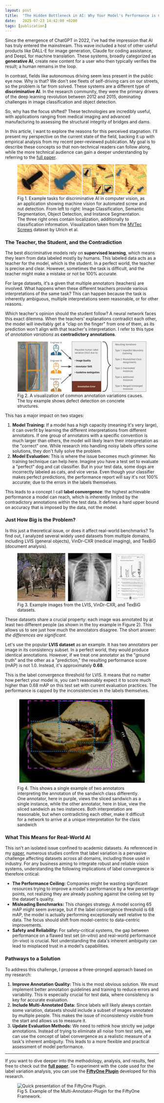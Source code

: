 ```yaml
---
layout: post
title:  "The Hidden Bottleneck in AI: Why Your Model's Performance is Capped by 'Label Convergence'"
date:   2025-07-23 14:42:00 +0200
tags: [publication]
---
```


Since the emergence of ChatGPT in 2022, I've had the impression that AI has truly entered the mainstream. This wave 
included a host of other useful products like DALL-E for image generation, Claude for coding assistance, and DeepL for
machine translation. These systems, broadly categorized as **generative AI**, create new content for a user who then 
typically verifies the result; a human remains in the loop.

In contrast, fields like autonomous driving seem less present in the public eye now. Why is that? We don't see fleets of
self-driving cars on our streets, so the problem is far from solved. These systems are a different type of 
**discriminative AI**. In the research community, they were the primary drivers of the deep learning revolution between
2012 and 2015, dominating challenges in image classification and object detection.

So, why has the focus shifted? These technologies are incredibly useful, with applications ranging from medical imaging
and advanced manufacturing to assessing the structural integrity of bridges and dams.

In this article, I want to explore the reasons for this perceived stagnation. I'll present my perspective on the current
state of the field, backing it up with empirical analysis from my recent peer-reviewed publication. My goal is to 
describe these concepts so that non-technical readers can follow along, while the more technical audience can gain a 
deeper understanding by referring to the [full paper][1].

<figure>
    <img src="/assets/img/img-wacv-2025/screws_023.png" alt="Example image on the areas we are exploring.">
    <figcaption>Fig 1. Example tasks for discriminative AI in computer vision, as an application showing
    machine vision for automated screw and nut detection. From left to right: Image 
    Classification, Semantic Segmentation, Object Detection, and Instance Segmentation. The three right ones contain 
    localization, additionally to classification information. Visualization taken from the <a href="https://www.mvtec.com/company/research/datasets/mvtec-screws">MVTec Screws</a> 
dataset by Ulrich et al.</figcaption>
</figure>

### The Teacher, the Student, and the Contradiction

The best discriminative models rely on **supervised learning**, which means they learn from data labeled mostly by 
humans. This labeled data acts as a teacher for the model, which is the student. In a perfect world, the teacher is 
precise and clear. However, sometimes the task is difficult, and the teacher might make a mistake or not be 100% 
accurate.

For large datasets, it's a given that multiple annotators (teachers) are involved. What happens when these different 
teachers provide various interpretations of the same task? This can happen because the task is inherently ambiguous, 
multiple interpretations seem reasonable, or for other reasons.

Which teacher's opinion should the student follow? A neural network faces this exact dilemma. When the teachers' 
explanations contradict each other, the model will inevitably get a "clap on the finger" from one of them, as its 
prediction won't align with that teacher's interpretation. I refer to this type of _annotation variations_ as 
**contradictory annotations**.

<figure>
    <img src="/assets/img/img-wacv-2025/variation_causes_and_types_EN.png" alt="Visualization of annotation variation.">
    <figcaption>Fig 2. A visualization of common annotation variations causes. The toy example shows defect detection on concrete structures.</figcaption>
</figure>

This has a major impact on two stages:
1.  **Model Training:** If a model has a high capacity (meaning it's very large), it can overfit by learning the different interpretations from different annotators. If one group of annotators with a specific convention is much larger than others, the model will likely learn their interpretation as the "correct" one. While research into handling noisy labels offers some solutions, they don't fully solve the problem.
2.  **Model Evaluation:** This is where the issue becomes much grimmer. No training technique can help here. Imagine you have a test set to evaluate a "perfect" dog and cat classifier. But in your test data, some dogs are incorrectly labeled as cats, and vice versa. Even though your classifier makes perfect predictions, the performance report will say it's not 100% accurate; due to the errors in the labels themselves.

This leads to a concept I call **label convergence**: the highest achievable performance a model can reach, which is inherently limited by the contradictory annotations within the test data. It defines a hard upper bound on accuracy that is imposed by the data, not the model.

### Just How Big is the Problem?

Is this just a theoretical issue, or does it affect real-world benchmarks? To find out, I analyzed several
widely used datasets from multiple domains, including LVIS (general objects), VinDr-CXR (medical imaging), and TexBiG
(document analysis).

<figure>
    <img src="/assets/img/img-wacv-2025/dataset_examples.png" alt="Example images of the datasets in question.">
    <figcaption>Fig 3. Example images from the LVIS, VinDr-CXR, and TexBiG datasets.</figcaption>
</figure>

These datasets share a crucial property: each image was annotated by at least two different people (as shown in the toy example in Figure 2). This allows us to 
see just how much the annotators disagree. The short answer: _the differences are significant._

Let's use the popular **LVIS dataset** as an example. It has two annotators per image in its consistency subset. In a perfect world, they would produce identical annotations. However, if we treat one annotator as the "ground truth" and the other as a "prediction," the resulting performance score (mAP) is not 1.0. Instead, it's approximately **0.68**.

This is the label convergence threshold for LVIS. It means that no matter how perfect your model is, you can't reasonably expect it to score much higher than 0.68 mAP on this test set with current evaluation practices. The performance is capped by the inconsistencies in the labels themselves.

<figure>
    <img src="/assets/img/img-wacv-2025/000000015079.jpg" alt="Image of real label variation in the LVIS dataset.">
    <figcaption>Fig 4. This shows a single example of two annotators interpreting the annotation of the sandwich class
differently. One annotator, here in purple, views the sliced sandwich as a single instance, while the other annotator, here
 in blue, view the sliced sandwich as two instances. Both interpretation are reasonable, but when contradicting each other,
make it difficult for a network to arrive at a unique interpretation for the class sandwich</figcaption>
</figure>

### What This Means for Real-World AI

This isn't an isolated issue confined to academic datasets. As referenced in my [paper][1], numerous studies confirm that 
label variation is a pervasive challenge affecting datasets across all domains, including those used in industry. 
For any business aiming to integrate robust and reliable vision systems, understanding the following implications of label 
convergence is therefore critical:

* **The Performance Ceiling:** Companies might be wasting significant resources trying to improve a model's performance by a few percentage points, not realizing they are already pushing against the ceiling set by the dataset's quality.
* **Misleading Benchmarks:** This changes strategy. A model scoring 65 mAP might seem average, but if the label convergence threshold is 68 mAP, the model is actually performing exceptionally well relative to the data. The focus should shift from model-centric to data-centric improvements.
* **Safety and Reliability:** For safety-critical systems, the gap between performance on a flawed test set (*in-vitro*) and real-world performance (*in-vivo*) is crucial. Not understanding the data's inherent ambiguity can lead to misplaced trust in a model's capabilities.

### Pathways to a Solution

To address this challenge, I propose a three-pronged approach based on my research:

1.  **Improve Annotation Quality:** This is the most obvious solution. We must implement better annotation guidelines and training to reduce errors and variability. This is especially crucial for test data, where consistency is key for accurate evaluation.
2.  **Include Multi-Annotated Data:** Since labels will likely always contain some variation, datasets should include a subset of images annotated by multiple people. This makes the issue of inconsistency visible from the start and allows us to measure it.
3.  **Update Evaluation Methods:** We need to rethink how strictly we judge annotations. Instead of trying to eliminate all noise from test sets, we can use the concept of label convergence as a realistic measure of a task's inherent ambiguity. This leads to a more flexible and practical assessment of model performance.

---

If you want to dive deeper into the methodology, analysis, and results, feel free to check out the **[full paper][1]**. To experiment with the code used for the label variation analysis, you can use the **[FiftyOne Plugin][2]** developed for this research.

[1]: https://openaccess.thecvf.com/content/WACV2025/papers/Tschirschwitz_Label_Convergence_Defining_an_Upper_Performance_Bound_in_Object_Recognition_WACV_2025_paper.pdf
[2]: https://github.com/Madave94/multi-annotator-toolkit

<figure>
    <img src="/assets/img/img-wacv-2025/iaa.gif" alt="Quick presentation of the FiftyOne Plugin.">
    <figcaption>Fig 5. Example of the Multi-Annotator-Plugin for the FiftyOne Framework.</figcaption>
</figure>